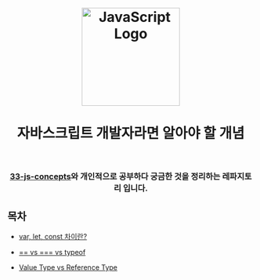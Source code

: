 <h1 align="center">
<br>
  <img src="https://user-images.githubusercontent.com/45676906/91674120-48e52f80-eb72-11ea-8f6e-001f7f71c413.png" alt="JavaScript Logo" width=200">
  <br>
    <br>
  자바스크립트 개발자라면 알아야 할 개념
  <br><br>
</h1>

<div align="center">
    <h3>
        <a href="https://github.com/leonardomso/33-js-concepts">33-js-concepts</a>와 개인적으로 공부하다 궁금한 것을 정리하는 레파지토리 입니다.
    </h3>
</div>



## 목차

* [var, let, const 차이란?](https://github.com/wjdrbs96/33concepts-of-javascript/blob/master/1.%20var%2C%20let%2C%20const/var%2C%20let%2C%20const.md) 


* [== vs === vs typeof](https://github.com/wjdrbs96/33concepts-of-javascript/blob/master/5.%20%3D%3D%20vs%20%3D%3D%3D%20vs%20typeof/%3D%3D%20vs%20%3D%3D%3D%20vs%20typeof.md)


* [Value Type vs Reference Type](https://github.com/wjdrbs96/Manyconcepts-of-javascript/blob/master/3.%20Value%20Type%20vs%20Reference%20Type/Value%20Type%20vs%20Reference%20Type.md)